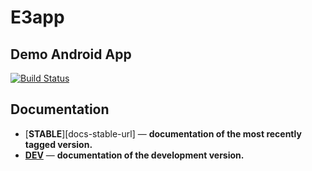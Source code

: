 # E3app
## Demo Android App

[travis-img]: https://travis-ci.org/piebat/DemoAndroid20.svg?branch=master
[travis-url]: https://travis-ci.org/piebat/DemoAndroid20

[![Build Status][travis-img]][travis-url]

## Documentation

- [**STABLE**][docs-stable-url] &mdash; **documentation of the most recently tagged version.**
- [**DEV**][docs-dev-url] &mdash; **documentation of the development version.**

[docs-latest-img]: https://img.shields.io/badge/docs-latest-blue.svg
[docs-stable-img]: https://img.shields.io/badge/docs-stable-blue.svg
[docs-dev-url]: https://piebat.github.io/DemoAndroid20

